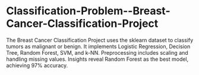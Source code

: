# Classification-Problem--Breast-Cancer-Classification-Project
The Breast Cancer Classification Project uses the sklearn dataset to classify tumors as malignant or benign. It implements Logistic Regression, Decision Tree, Random Forest, SVM, and k-NN. Preprocessing includes scaling and handling missing values. Insights reveal Random Forest as the best model, achieving 97% accuracy.
